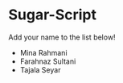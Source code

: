 # Sugar-Script
<p>Add your name to the list below!</p>
<ul>
  <li>Mina Rahmani</li>
  <li>Farahnaz Sultani</li>
  <li>Tajala Seyar</li>
</ul>